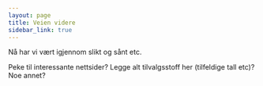 ```yaml
---
layout: page
title: Veien videre
sidebar_link: true
---
```


Nå har vi vært igjennom slikt og sånt etc. 

Peke til interessante nettsider? 
Legge alt tilvalgsstoff her (tilfeldige tall etc)?
Noe annet?
